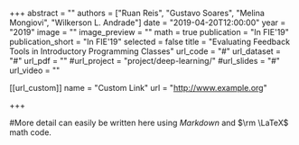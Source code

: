 +++
abstract = ""
authors = ["Ruan Reis", "Gustavo Soares", "Melina Mongiovi", "Wilkerson L. Andrade"]
date = "2019-04-20T12:00:00"
year = "2019"
image = ""
image_preview = ""
math = true
publication = "In FIE'19"
publication_short = "In FIE'19"
selected = false
title = "Evaluating Feedback Tools in Introductory Programming Classes"
url_code = "#"
url_dataset = "#"
url_pdf = ""
#url_project = "project/deep-learning/"
#url_slides = "#"
url_video = ""

[[url_custom]]
name = "Custom Link"
url = "http://www.example.org"

+++

#More detail can easily be written here using *Markdown* and $\rm \LaTeX$ math code.
